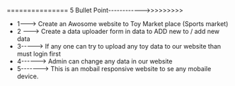 =============== 5 Bullet Point------------>>>>>>>>>

* 1---> Create an Awosome website to Toy Market place (Sports market)
* 2 ---> Create a data uploader form in data to ADD new to / add new data
* 3-----> If any one can try to upload any toy data to our website than must login first
* 4------> Admin can change any data in our website 
* 5-------> This is an mobail responsive website to se any mobaile device.  